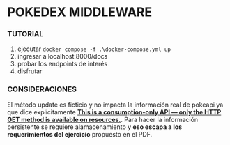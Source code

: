 # POKEDEX MIDDLEWARE    

### TUTORIAL

1. ejecutar `docker compose -f .\docker-compose.yml up`
2. ingresar a localhost:8000/docs
3. probar los endpoints de interés
4. disfrutar


### CONSIDERACIONES

El método update es ficticio y no impacta la información real de pokeapi ya que dice explícitamente  [**This is a consumption-only API — only the HTTP GET method is available on resources.**](https://pokeapi.co/docs/v2#info). Para hacer la información persistente se requiere alamacenamiento y **eso escapa a los requerimientos del ejercicio** propuesto en el PDF.